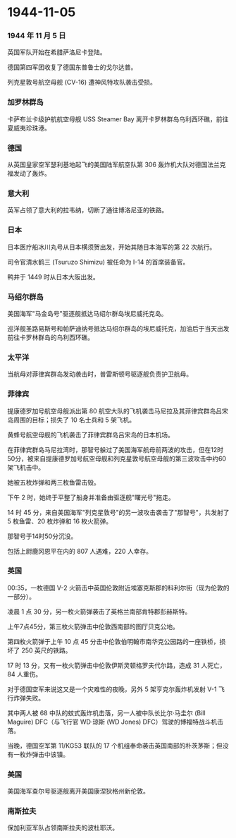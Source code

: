 # 1944-11-05

### 1944 年 11 月 5 日

英国军队开始在希腊萨洛尼卡登陆。

德国第四军团收复了德国东普鲁士的戈尔达普。

列克星敦号航空母舰 (CV-16) 遭神风特攻队袭击受损。

### 加罗林群岛

卡萨布兰卡级护航航空母舰 USS Steamer Bay
离开卡罗林群岛乌利西环礁，前往夏威夷珍珠港。

### 德国

从英国皇家空军瑟利基地起飞的美国陆军航空队第 306
轰炸机大队对德国法兰克福发动了轰炸。

### 意大利

英军占领了意大利的拉韦纳，切断了通往博洛尼亚的铁路。

### 日本

日本医疗船冰川丸号从日本横须贺出发，开始其随日本海军的第 22 次航行。

司令官清水鹤三 (Tsuruzo Shimizu) 被任命为 I-14 的首席装备官。

鸭井于 1449 时从日本大阪出发。

### 马绍尔群岛

美国海军"马金岛号"驱逐舰抵达马绍尔群岛埃尼威托克岛。

巡洋舰圣路易斯号和帕萨迪纳号抵达马绍尔群岛的埃尼威托克，加油后于当天出发前往卡罗林群岛的乌利西环礁。

### 太平洋

当航母对菲律宾群岛发动袭击时，普雷斯顿号驱逐舰负责护卫航母。

### 菲律宾

提康德罗加号航空母舰派出第 80
航空大队的飞机袭击马尼拉及其菲律宾群岛吕宋岛周围的目标；损失了 10
名士兵和 5 架飞机。

黄蜂号航空母舰的飞机袭击了菲律宾群岛吕宋岛的日本机场。

在菲律宾群岛马尼拉湾时，那智号躲过了美国海军航母前两波的攻击，但在12时50分，被来自提康德罗加号航空母舰和列克星敦号航空母舰的第三波攻击中约60架飞机击中。

她被五枚炸弹和两三枚鱼雷击毁。

下午 2 时，她终于平整了船身并准备由驱逐舰"曙光号"拖走。

14 时 45
分，来自美国海军"列克星敦号"的另一波攻击袭击了"那智号"，共发射了 5
枚鱼雷、20 枚炸弹和 16 枚火箭弹。

那智号于14时50分沉没。

包括上尉鹿冈恩平在内的 807 人遇难，220 人幸存。

### 英国

00:35，一枚德国 V-2
火箭击中英国伦敦附近埃塞克斯郡的科利尔街（现为伦敦的一部分）。

凌晨 1 点 30 分，另一枚火箭弹袭击了英格兰南部肯特郡彭赫斯特。

上午7点45分，第三枚火箭弹击中伦敦西南部的图厅贝克公地。

第四枚火箭弹于上午 10 点 45
分击中伦敦伯明翰市南华克公园路的一座铁桥，损坏了 250 英尺的铁路。

17 时 13 分，又有一枚火箭弹击中伦敦伊斯灵顿格罗夫代尔路，造成 31
人死亡，84 人重伤。

对于德国空军来说这又是一个灾难性的夜晚，另外 5 架亨克尔轰炸机发射 V-1
飞行炸弹失败。

其中两人被 68 中队的蚊式轰炸机击落，另一人被中队长比尔·马圭尔 (Bill
Maguire) DFC（与飞行官 WD·琼斯 (WD Jones) DFC）驾驶的博福特战斗机击落。

当晚，德国空军第 11/KG53 联队的 17
个机组奉命袭击英国南部的朴茨茅斯；但没有一枚炸弹击中该镇。

### 美国

美国海军查尔号驱逐舰离开美国康涅狄格州新伦敦。

### 南斯拉夫

保加利亚军队占领南斯拉夫的波杜耶沃。